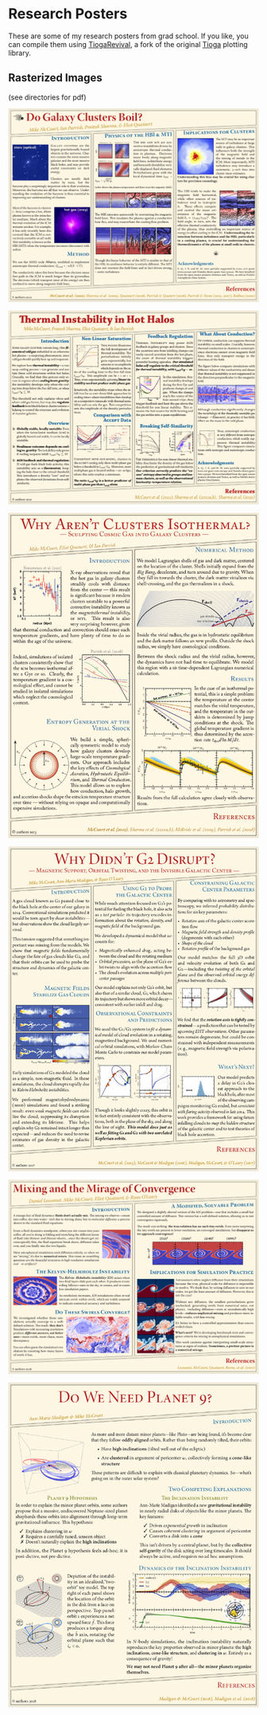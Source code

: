 # Research Posters

These are some of my research posters from grad school.
If you like, you can compile them using [TiogaRevival](https://github.com/mkmcc/TiogaRevival), a fork of the original [Tioga](https://tioga.sourceforge.net) plotting library.


## Rasterized Images
(see directories for pdf)

![buoyancy poster](./BuoyancySaturation/buoyancy-saturation.png)

![thermal instability poster](./ThermalInstability/thermal-instability.png)

![outer parts poster](./OuterParts/outer-parts.png)

![gas clouds poster](./GasClouds/gas-clouds.png)

![mixing](./Mixing/mixing.png)

![planet 9](./InclinationInstability/inclination-instability.png)
